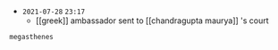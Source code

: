 - `2021-07-28`  `23:17`
	- [[greek]] ambassador sent to [[chandragupta maurya]] 's court

```query
megasthenes
```